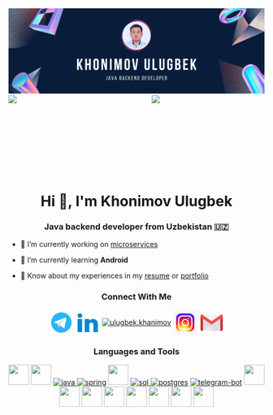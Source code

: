 <img src="https://github.com/khonimovulugbek/khonimovulugbek/blob/main/main-background.png?raw=true"/>

<img align="left" width="50%"  src="https://github-readme-stats.vercel.app/api?username=khonimovulugbek&show_icons=true&theme=prussian"/>

<img align="right" width="44%" src="https://github-readme-stats.vercel.app/api/top-langs/?username=khonimovulugbek&layout=compact"/>
<br><br><br><br><br><br><br><br><br><br>


<h1 align="center">Hi 👋, I'm Khonimov Ulugbek</h1>
<h3 align="center">Java backend developer from Uzbekistan 🇺🇿</h3>

- 🔭 I’m currently working on [microservices](https://github.com/khonimovulugbek/microservice-new)

- 🌱 I’m currently learning **Android**

- 📄 Know about my experiences in my [resume](https://github.com/khonimovulugbek/khonimovulugbek/raw/main/Khonimov%20Ulugbek%20Last%20CV.pdf) or [portfolio](https://khonimov-ulugbek.netlify.app)

<h3 align="center">Connect With Me</h3>
<p align="center">
<a href="https://t.me/Senior_khan" target="blank"><img align="center" src="https://github.com/khonimovulugbek/khonimovulugbek/blob/main/telegram.gif" alt="khonimov-ulugbek" /></a>
<a href="https://linkedin.com/in/khonimov-ulugbek" target="blank"><img align="center" src="https://github.com/khonimovulugbek/khonimovulugbek/blob/main/linkedin.gif" alt="khonimov-ulugbek" /></a>
<a href="https://fb.com/ulugbek.khanimov" target="blank"><img align="center" src="https://img.icons8.com/color/48/null/facebook-new.png" alt="ulugbek.khanimov"/></a>
<a href="https://instagram.com/senior_khan_u" target="blank"><img align="center" src="https://github.com/khonimovulugbek/khonimovulugbek/blob/main/instagram.gif" alt="senior_khan_u"/></a>
<a href="mailto:khonimovulugbek@gmail.com"><img align="center" src="https://github.com/khonimovulugbek/khonimovulugbek/blob/main/gmail.gif" alt="gmail"/></a>
</p>
<h3 align="center">Languages and Tools</h3>
<p align="center">
<a href="https://www.w3schools.com/html/" target="_blank" rel="noreferrer"> <img src="https://cdn.pixabay.com/photo/2017/08/05/11/16/logo-2582748_640.png" width="40" height="40"/></a>
<a href="https://www.w3schools.com/css/" target="_blank" rel="noreferrer"> <img src="https://cdn.pixabay.com/photo/2017/08/05/11/16/logo-2582747_1280.png" width="40" height="40"/></a>
<a href="https://www.java.com" target="_blank" rel="noreferrer"> <img src="https://www.svgrepo.com/show/184143/java.svg" alt="java" width="40" height="40"/> </a>
<a href="https://spring.io" target="_blank" rel="noreferrer"> <img src="https://spring.io.xy2401.com/img/homepage/icon-spring-framework.svg" alt="spring" width="40" height="40"/></a>
<a href="https://spring.io/projects/spring-cloud" target="_blank" rel="noreferrer"> <img src="http://blog.ineat-group.com/wp-content/uploads/2018/01/GvuCOnQi.jpg" width="40" height="40"/></a>
<a href="https://www.w3schools.com/sql/" target="_blank" rel="noreferrer"> <img src="https://encrypted-tbn0.gstatic.com/images?q=tbn:ANd9GcRZLGpiYDCF5L7trH97xFtq8-OJLfG5rJ8Shg&usqp=CAU" alt="sql" width="40" height="40"/> </a>
<a href="https://www.postgresql.org" target="_blank" rel="noreferrer"> <img src="https://upload.wikimedia.org/wikipedia/commons/thumb/2/29/Postgresql_elephant.svg/1985px-Postgresql_elephant.svg.png" alt="postgres" width="40" height="40"/></a>
<a href="https://core.telegram.org/bots/api" target="_blank" rel="noreferrer"> <img src="https://ongterence.com/wp-content/uploads/2021/11/telegrambot.png" alt="telegram-bot" width="40" height="40"/></a>
<a href="https://www.rabbitmq.com" target="_blank" rel="noreferrer"> <img src="https://cdn.freebiesupply.com/logos/large/2x/rabbitmq-logo-png-transparent.png" width="40" height="40"/></a>
<a href="https://ubuntu.com/" target="_blank" rel="noreferrer"> <img src="https://upload.wikimedia.org/wikipedia/commons/thumb/a/ab/Logo-ubuntu_cof-orange-hex.svg/1200px-Logo-ubuntu_cof-orange-hex.svg.png" width="40" height="40"/></a>
<a href="https://www.linux.org/" target="_blank" rel="noreferrer"> <img src="https://upload.wikimedia.org/wikipedia/commons/d/dd/Linux_logo.jpg" width="40" height="40"/></a>
<a href="https://www.jetbrains.com/idea/download" target="_blank" rel="noreferrer"> <img src="https://upload.wikimedia.org/wikipedia/commons/thumb/9/9c/IntelliJ_IDEA_Icon.svg/1200px-IntelliJ_IDEA_Icon.svg.png" width="40" height="40"/></a>
<a href="https://www.jetbrains.com/webstorm" target="_blank" rel="noreferrer"> <img src="https://resources.jetbrains.com/storage/products/webstorm/img/meta/webstorm_logo_300x300.png" width="40" height="40"/></a>
<a href="https://developer.android.com/studio" target="_blank" rel="noreferrer"> <img src="https://cdn.worldvectorlogo.com/logos/android-studio-1.svg" width="40" height="40"/></a>
<a href="https://www.postman.com/" target="_blank" rel="noreferrer"> <img src="https://cdn.worldvectorlogo.com/logos/postman.svg" width="40" height="40"/></a>
<a href="https://termius.com/" target="_blank" rel="noreferrer"> <img src="https://is5-ssl.mzstatic.com/image/thumb/Purple123/v4/17/e0/8a/17e08a21-3ba0-43dd-0137-7f71c3aecd74/icon.png/1200x630bb.png" width="40" height="40"/></a>
</p>
 





 
